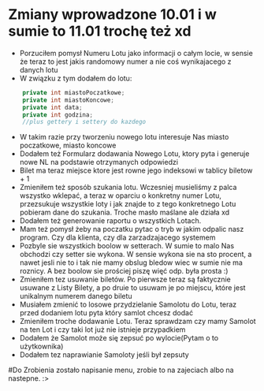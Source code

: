 # Zmiany wprowadzone 10.01 i w sumie to 11.01 trochę też xd

* Porzuciłem pomysł Numeru Lotu jako informacji o całym locie, w sensie że teraz to jest jakis randomowy numer a nie coś wynikajacego z danych lotu
* W związku z tym dodałem do lotu:
```java
    private int miastoPoczatkowe;
    private int miastoKoncowe;
    private int data;
    private int godzina;
    //plus gettery i settery do kazdego
```
* W takim razie przy tworzeniu nowego lotu interesuje Nas miasto poczatkowe, miasto koncowe
* Dodałem też Formularz dodawania Nowego Lotu, ktory pyta i generuje nowe NL na podstawie otrzymanych odpowiedzi
* Bilet ma teraz miejsce ktore jest rowne jego indeksowi w tablicy biletow + 1
* Zmieniłem też sposób szukania lotu. Wczesniej musieliśmy z palca wszystko wklepać, a teraz w oparciu o konkretny numer Lotu, przezsukuje wszystkie loty i jak znajde to z tego konkretnego Lotu pobieram dane do szukania. Troche masło maślane ale działa xd
* Dodałem też generowanie raportu o wszystkich Lotach. 
* Mam też pomysł żeby na poczatku pytac o tryb w jakim odpalic nasz program. Czy dla klienta, czy dla zarzadzajacego systemem
* Pozbyle sie wszystkich boolow w setterach. W sumie to malo Nas obchodzi czy setter sie wykona. W sensie wykona sie na sto procent, a nawet jesli nie to i tak nie mamy obslug bledow wiec w sumie nie ma roznicy. A bez boolow sie prościej piszę więć odp. była prosta :)
* Zmieniłem tez usuwanie biletów. Po pierwsze teraz są faktycznie usuwane z Listy Bilety, a po druie to usuwam je po miejscu, które jest unikalnym numerem danego biletu
* Musiałem zmienić to losowe przydzielanie Samolotu do Lotu, teraz przed dodaniem lotu pyta który samlot chcesz dodać
* Zmieniłem troche dodawanie Lotu. Teraz sprawdzam czy mamy Samolot na ten Lot i czy taki lot już nie istnieje przypadkiem
* Dodałem że Samolot może się zepsuć po wylocie(Pytam o to użytkownika)
* Dodałem tez naprawianie Samoloty jeśli był zepsuty

#Do Zrobienia zostało napisanie menu, zrobie to na zajeciach albo na nastepne. :>
